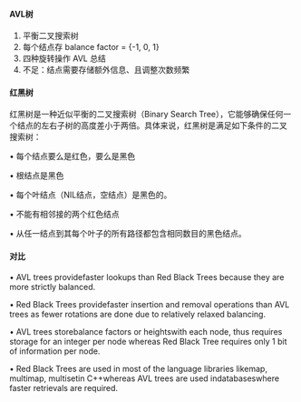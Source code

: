 #### AVL树

1. 平衡二叉搜索树 
2. 每个结点存 balance factor = {-1, 0, 1}
3. 四种旋转操作 AVL 总结 
4. 不足：结点需要存储额外信息、且调整次数频繁



#### 红黑树

红黑树是一种近似平衡的二叉搜索树（Binary Search Tree），它能够确保任何一 个结点的左右子树的高度差小于两倍。具体来说，红黑树是满足如下条件的二叉 搜索树： 

• 每个结点要么是红色，要么是黑色 

• 根结点是黑色 

• 每个叶结点（NIL结点，空结点）是黑色的。

• 不能有相邻接的两个红色结点 

• 从任一结点到其每个叶子的所有路径都包含相同数目的黑色结点。



#### 对比

• AVL trees providefaster lookups than Red Black Trees because they are more strictly  balanced. 

• Red Black Trees providefaster insertion and removal operations than AVL trees as  fewer rotations are done due to relatively relaxed balancing. 

• AVL trees storebalance factors or heightswith each node, thus requires storage for  an integer per node whereas Red Black Tree requires only 1 bit of information per  node. 

• Red Black Trees are used in most of the language libraries  likemap, multimap, multisetin C++whereas AVL trees are used indatabaseswhere  faster retrievals are required.